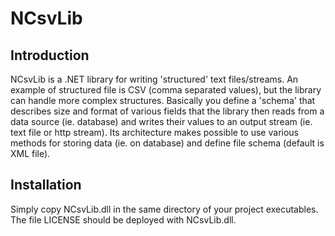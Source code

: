 # NCsvLib

## Introduction

NCsvLib is a .NET library for writing 'structured' text files/streams.
An example of structured file is CSV (comma separated values), but the library
can handle more complex structures.
Basically you define a 'schema' that describes size and format of various
fields that the library then reads from a data source (ie. database) and
writes their values to an output stream (ie. text file or http stream).
Its architecture makes possible to use various methods for 
storing data (ie. on database) and define file schema (default is XML 
file).


## Installation

Simply copy NCsvLib.dll in the same directory of your project executables.
The file LICENSE should be deployed with NCsvLib.dll.
